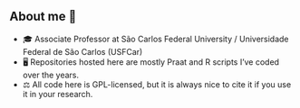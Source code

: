 ## About me 👋

- 🎓 Associate Professor at São Carlos Federal University / Universidade Federal de São Carlos (USFCar)
- 🖥 Repositories hosted here are mostly Praat and R scripts I’ve coded over the years.
- ⚖ All code here is GPL-licensed, but it is always nice to cite it if you use it in your research.
